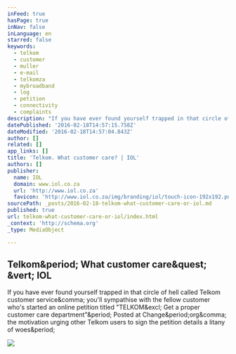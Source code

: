 ```yaml
---
inFeed: true
hasPage: true
inNav: false
inLanguage: en
starred: false
keywords:
  - telkom
  - customer
  - muller
  - e-mail
  - telkomza
  - mybroadband
  - log
  - petition
  - connectivity
  - complaints
description: "If you have ever found yourself trapped in that circle of hell called Telkom customer service, you'll sympathise with the fellow customer who's started an online petition titled \"TELKOM! Get a proper customer care department\". Posted at Change.org, the motivation urging other Telkom users to sign the petition details a litany of woes."
datePublished: '2016-02-18T14:57:15.758Z'
dateModified: '2016-02-18T14:57:04.843Z'
author: []
related: []
app_links: []
title: 'Telkom. What customer care? | IOL'
authors: []
publisher:
  name: IOL
  domain: www.iol.co.za
  url: 'http://www.iol.co.za'
  favicon: 'http://www.iol.co.za/img/branding/iol/touch-icon-192x192.png'
sourcePath: _posts/2016-02-18-telkom-what-customer-care-or-iol.md
published: true
url: telkom-what-customer-care-or-iol/index.html
_context: 'http://schema.org'
_type: MediaObject

---
```

<article style=""><h1>Telkom&amp;period; What customer care&amp;quest; &amp;vert; IOL</h1><p>If you have ever found yourself trapped in that circle of hell called Telkom customer service&amp;comma; you'll sympathise with the fellow customer who's started an online petition titled "TELKOM&amp;excl; Get a proper customer care department"&amp;period; Posted at Change&amp;period;org&amp;comma; the motivation urging other Telkom users to sign the petition details a litany of woes&amp;period;</p><img src="http://classic.iol.co.za/polopoly_fs/phone-656263-1280-1.1981269!/image/576519956.jpg_gen/derivatives/box_730/576519956.jpg" /></article>